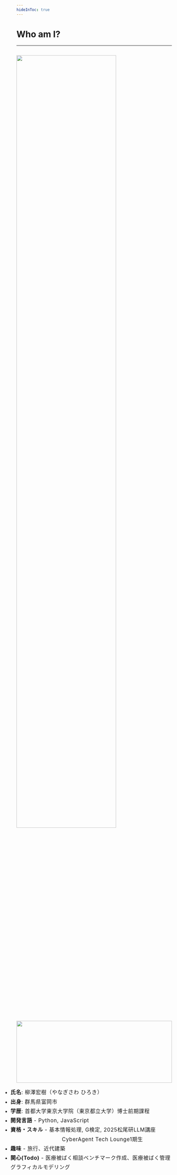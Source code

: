 ```yaml
---
hideInToc: true
---
```


# Who am I?

***
<br>

<div class="grid grid-cols-[30%_70%] gap-2">

<div>
<img src="https://storage.googleapis.com/zenn-user-upload/9920a46b9c32-20250911.jpg" style="width: 80%; height: auto; max-width: 80%; object-fit: contain;"/>
<img src="https://storage.googleapis.com/zenn-user-upload/435c03f65104-20250911.jpg" style="width: 100%; height: auto; max-width: 100%; max-height: 200px; object-fit: contain;"/>
</div>
<div style="font-size: 1.2em; letter-spacing: 0.05em; line-height: 1.8; margin-left: -3rem; text-align: left;">

- <mdi-account/> **氏名**: 柳澤宏樹（やなぎさわ ひろき）
- <mdi-map-marker/> **出身**: 群馬県富岡市
- <mdi-school/> **学歴**: 首都大学東京大学院（東京都立大学）博士前期課程
- <carbon-book/> **開発言語** - Python, JavaScript
- <carbon-bookmark/> **資格・スキル** - 基本情報処理, G検定, 2025松尾研LLM講座<br>
  &nbsp;&nbsp;&nbsp;&nbsp;&nbsp;&nbsp;&nbsp;&nbsp;&nbsp;&nbsp;&nbsp;&nbsp;&nbsp;&nbsp;&nbsp;&nbsp;&nbsp;&nbsp;&nbsp;&nbsp;&nbsp;&nbsp;&nbsp;&nbsp;&nbsp;&nbsp;&nbsp;&nbsp;&nbsp;&nbsp;CyberAgent Tech Lounge1期生
- <carbon-bar/> **趣味** - 旅行、近代建築
- <carbon-activity/> **関心(Todo)** - 医療被ばく相談ベンチマーク作成、医療被ばく管理グラフィカルモデリング
</div>
</div>
